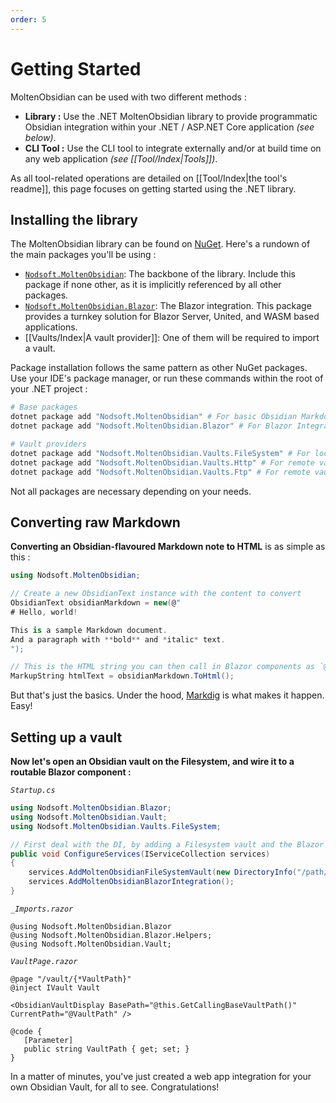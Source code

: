 ```yaml
---
order: 5
---
```

# Getting Started

MoltenObsidian can be used with two different methods :
- **Library :** Use the .NET MoltenObsidian library to provide programmatic Obsidian integration within your .NET / ASP.NET Core application *(see below)*.
- **CLI Tool :** Use the CLI tool to integrate externally and/or at build time on any web application *(see [[Tool/Index|Tools]])*.

As all tool-related operations are detailed on [[Tool/Index|the tool's readme]], this page focuses on getting started using the .NET library.

## Installing the library
The MoltenObsidian library can be found on [NuGet](https://www.nuget.org/packages?q=Tags:"moltenobsidian"). Here's a rundown of the main packages you'll be using :
- [`Nodsoft.MoltenObsidian`](https://www.nuget.org/packages/Nodsoft.MoltenObsidian): The backbone of the library. Include this package if none other, as it is implicitly referenced by all other packages.
- [`Nodsoft.MoltenObsidian.Blazor`](https://www.nuget.org/packages/Nodsoft.MoltenObsidian.Blazor): The Blazor integration. This package provides a turnkey solution for Blazor Server, United, and WASM based applications.
- [[Vaults/Index|A vault provider]]: One of them will be required to import a vault.

Package installation follows the same pattern as other NuGet packages. 
Use your IDE's package manager, or run these commands within the root of your .NET project : 
```sh
# Base packages
dotnet package add "Nodsoft.MoltenObsidian" # For basic Obsidian Markdown conversions
dotnet package add "Nodsoft.MoltenObsidian.Blazor" # For Blazor Integration

# Vault providers
dotnet package add "Nodsoft.MoltenObsidian.Vaults.FileSystem" # For local vaults, imported from the filesystem
dotnet package add "Nodsoft.MoltenObsidian.Vaults.Http" # For remote vaults pulled over HTTP
dotnet package add "Nodsoft.MoltenObsidian.Vaults.Ftp" # For remote vaults located on FTP shares
```
Not all packages are necessary depending on your needs.

## Converting raw Markdown

**Converting an Obsidian-flavoured Markdown note to HTML** is as simple as this : 
```csharp
using Nodsoft.MoltenObsidian;

// Create a new ObsidianText instance with the content to convert
ObsidianText obsidianMarkdown = new(@"
# Hello, world!   

This is a sample Markdown document.    
And a paragraph with **bold** and *italic* text.
");

// This is the HTML string you can then call in Blazor components as `@htmlText`.
MarkupString htmlText = obsidianMarkdown.ToHtml();
```
But that's just the basics. Under the hood, [Markdig](https://github.com/xoofx/markdig) is what makes it happen. Easy!


## Setting up a vault

**Now let's open an Obsidian vault on the Filesystem, and wire it to a routable Blazor component :**  

*`Startup.cs`*
```csharp
using Nodsoft.MoltenObsidian.Blazor;
using Nodsoft.MoltenObsidian.Vault;
using Nodsoft.MoltenObsidian.Vaults.FileSystem;

// First deal with the DI, by adding a Filesystem vault and the Blazor integration:
public void ConfigureServices(IServiceCollection services)
{
	services.AddMoltenObsidianFileSystemVault(new DirectoryInfo("/path/to/vault"));
	services.AddMoltenObsidianBlazorIntegration();
}
```
*`_Imports.razor`*
```razor
@using Nodsoft.MoltenObsidian.Blazor
@using Nodsoft.MoltenObsidian.Blazor.Helpers;
@using Nodsoft.MoltenObsidian.Vault;
```
*`VaultPage.razor`*
```razor
@page "/vault/{*VaultPath}"  
@inject IVault Vault   
  
<ObsidianVaultDisplay BasePath="@this.GetCallingBaseVaultPath()" CurrentPath="@VaultPath" />  
  
@code {  
   [Parameter]  
   public string VaultPath { get; set; }
}
```

In a matter of minutes, you've just created a web app integration for your own Obsidian Vault, for all to see. Congratulations!
